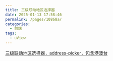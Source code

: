 ```yaml
---
title: 三级联动地区选择器
date: 2025-01-13 17:58:46
permalink: /pages/10868a/
categories:
  - 前端
tags:
  - uView
---
```




[三级联动地区选择器，address-picker，包含港澳台](https://ext.dcloud.net.cn/plugin?id=10446)

